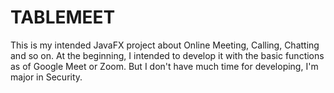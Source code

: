 # TABLEMEET
This is my intended JavaFX project about Online Meeting, Calling, Chatting and so on.
At the beginning, I intended to develop it with the basic functions as of Google Meet or Zoom.
But I don't have much time for developing, I'm major in Security.
